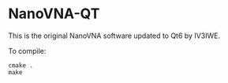 # NanoVNA-QT

This is the original NanoVNA software updated to Qt6 by IV3IWE.

To compile:

```
cmake .
make
```
